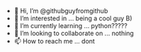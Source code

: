 - 👋 Hi, I’m @githubguyfromgithub
- 👀 I’m interested in ... being a cool guy B)
- 🌱 I’m currently learning ... python?????
- 💞️ I’m looking to collaborate on ... nothing
- 📫 How to reach me ... dont

<!---
githubguyfromgithub/githubguyfromgithub is a ✨ special ✨ repository because its `README.md` (this file) appears on your GitHub profile.
You can click the Preview link to take a look at your changes.
--->
